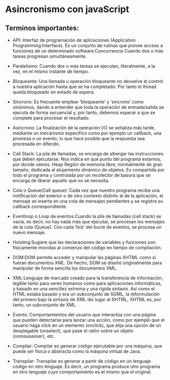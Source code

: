 # Asincronismo con javaScript

## Terminos importantes:
- API: Interfaz de programación de aplicaciones (Application Programming Interface). Es un conjunto de rutinas que provee acceso a funciones de un determinado software.Concurrencia Cuando dos o más tareas progresan simultáneamente.

- Paralelismo: Cuando dos o más tareas se ejecutan, literalmente, a la vez, en el mismo instante de tiempo.

- Bloqueante: Una llamada u operación bloqueante no devuelve el control a nuestra aplicación hasta que se ha completado. Por tanto el thread queda bloqueado en estado de espera. 

- Síncrono: Es frecuente emplear ‘bloqueante’ y ‘síncrono’ como sinónimos, dando a entender que toda la operación de entrada/salida se ejecuta de forma secuencial y, por tanto, debemos esperar a que
se complete para procesar el resultado.

- Asíncrono: La finalización de la operación I/O se señaliza más tarde, mediante un mecanismo específico como por ejemplo un callback, una promesa o un evento, lo que hace posible que la respuesta sea procesada en diferido.

- Call Stack: La pila de llamadas, se encarga de albergar las instrucciones que deben ejecutarse. Nos indica en que punto del programa estamos, por donde vamos. Heap Región de memoria libre, normalmente de gran tamaño, dedicada al alojamiento dinámico de objetos. Es compartida por todo el programa y controlada por un recolector de basura que se encarga de liberar aquello que no se necesita.

- Cola o Queue(Call queue): Cada vez que nuestro programa recibe una notificación del exterior o de otro contexto distinto al de la aplicación, el mensaje se inserta en una cola de mensajes pendientes y se registra su callback correspondiente.

- Eventloop o Loop de eventos:Cuando la pila de llamadas (call stack) se vacía, es decir, no hay nada más que ejecutar, se procesan los mensajes de la cola (Queue). Con cada ‘tick’ del bucle de eventos, se procesa un nuevo mensaje.

- Hoisting:Sugiere que las declaraciones de variables y funciones son físicamente movidas al comienzo del código en tiempo de compilación.

- DOM:DOM permite acceder y manipular las páginas XHTML como si fueran documentos XML. De hecho, DOM se diseñó originalmente para manipular de forma sencilla los documentos XML.

- XML:Lenguaje de marcado creado para la transferencia de información, legible tanto para seres
humanos como para aplicaciones informáticas, y basado en una sencillez extrema y una rígida
sintaxis. Así como el HTML estaba basado y era un subconjunto de SGML, la reformulación del
primero bajo la sintaxis de XML dio lugar al XHTML; XHTML es, por tanto, un subconjunto de
XML.

- Events: Comportamientos del usuario que interactúa con una página que pueden detectarse para lanzar
una acción, como por ejemplo que el usuario haga click en un elemento (onclick), que elija una
opción de un desplegable (onselect), que pase el ratón sobre un objeto (onmouseover), etc.

- Compilar: Compilar es generar código ejecutable por una máquina, que puede ser física o abstracta como la máquina virtual de Java.

- Transpilar: Transpilar es generar a partir de código en un lenguaje código en otro lenguaje. Es decir, un programa produce otro programa en otro lenguaje cuyo comportamiento es el mismo que el original.